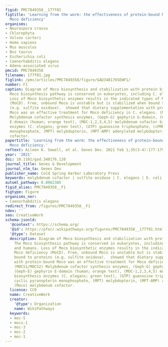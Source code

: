 ```yaml
---
figid: PMC7849358__177f01
figtitle: 'Learning from the worm: the effectiveness of protein-bound Moco to treat
  Moco deficiency'
organisms:
- Neurospora crassa
- Chlorophyta
- Volvox carteri
- Homo sapiens
- Mus musculus
- Bos taurus
- Escherichia coli
- Caenorhabditis elegans
- Adeno-associated virus
pmcid: PMC7849358
filename: 177f01.jpg
figlink: /pmc/articles/PMC7849358/figure/GAD348176SEWF1/
number: F1
caption: Diagram of Moco biosynthesis and stabilization with protein binding. The
  Moco biosynthesis pathway is conserved in eukaryotes, including C. elegans and humans.
  Loss of Moco biosynthetic enzymes results in the indicated types of Moco deficiency
  (MoCD). Free, unbound Moco is unstable but is stabilized when bound to proteins
  (e.g. sulfite oxidase).  showed that dietary supplementation with protein-bound
  Moco was an effective treatment for Moco deficiency in C. elegans. (MOCS1/MOCS2)
  Molybdenum cofactor synthesis enzymes, (Geph-G) gephyrin G-domain, (Geph-E) gephyrin
  E-domain (human; orange text), (MOC-1,2,3,4,5) molybdenum cofactor biosynthesis
  enzymes (C. elegans; green text), (GTP) guanosine triphosphate, (cPMP) cyclic pyranopterin
  monophosphate, (MPT) molybdopterin, (MPT-AMP) adenylated molybdopterin, (Moco) molybdenum
  cofactor.
papertitle: 'Learning from the worm: the effectiveness of protein-bound Moco to treat
  Moco deficiency.'
reftext: Aileen K. Sewell, et al. Genes Dev. 2021 Feb 1;35(3-4):177-179.
year: '2021'
doi: 10.1101/gad.348176.120
journal_title: Genes & Development
journal_nlm_ta: Genes Dev
publisher_name: Cold Spring Harbor Laboratory Press
keywords: molybdenum cofactor | sulfite oxidase | C. elegans | E. coli
automl_pathway: 0.8962385
figid_alias: PMC7849358__F1
figtype: Figure
organisms_ner:
- Caenorhabditis elegans
redirect_from: /figures/PMC7849358__F1
ndex: ''
seo: CreativeWork
schema-jsonld:
  '@context': https://schema.org/
  '@id': https://pfocr.wikipathways.org/figures/PMC7849358__177f01.html
  '@type': Dataset
  description: Diagram of Moco biosynthesis and stabilization with protein binding.
    The Moco biosynthesis pathway is conserved in eukaryotes, including C. elegans
    and humans. Loss of Moco biosynthetic enzymes results in the indicated types of
    Moco deficiency (MoCD). Free, unbound Moco is unstable but is stabilized when
    bound to proteins (e.g. sulfite oxidase).  showed that dietary supplementation
    with protein-bound Moco was an effective treatment for Moco deficiency in C. elegans.
    (MOCS1/MOCS2) Molybdenum cofactor synthesis enzymes, (Geph-G) gephyrin G-domain,
    (Geph-E) gephyrin E-domain (human; orange text), (MOC-1,2,3,4,5) molybdenum cofactor
    biosynthesis enzymes (C. elegans; green text), (GTP) guanosine triphosphate, (cPMP)
    cyclic pyranopterin monophosphate, (MPT) molybdopterin, (MPT-AMP) adenylated molybdopterin,
    (Moco) molybdenum cofactor.
  license: CC0
  name: CreativeWork
  creator:
    '@type': Organization
    name: WikiPathways
  keywords:
  - moc-5
  - mocs-1
  - moc-3
  - moc-2
  - moc-1
---
```

